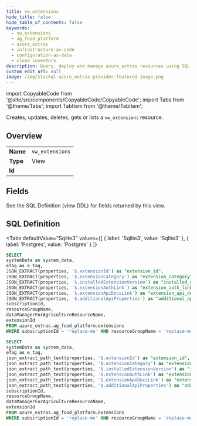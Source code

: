 ```yaml
--- 
title: vw_extensions
hide_title: false
hide_table_of_contents: false
keywords:
  - vw_extensions
  - ag_food_platform
  - azure_extras
  - infrastructure-as-code
  - configuration-as-data
  - cloud inventory
description: Query, deploy and manage azure_extras resources using SQL
custom_edit_url: null
image: /img/stackql-azure_extras-provider-featured-image.png
---
```


import CopyableCode from '@site/src/components/CopyableCode/CopyableCode';
import Tabs from '@theme/Tabs';
import TabItem from '@theme/TabItem';

Creates, updates, deletes, gets or lists a <code>vw_extensions</code> resource.

## Overview
<table><tbody>
<tr><td><b>Name</b></td><td><code>vw_extensions</code></td></tr>
<tr><td><b>Type</b></td><td>View</td></tr>
<tr><td><b>Id</b></td><td><CopyableCode code="azure_extras.ag_food_platform.vw_extensions" /></td></tr>
</tbody></table>

## Fields

See the SQL Definition (view DDL) for fields returned by this view.

## SQL Definition

<Tabs
defaultValue="Sqlite3"
values={[
{ label: 'Sqlite3', value: 'Sqlite3' },
{ label: 'Postgres', value: 'Postgres' }
]}
>
<TabItem value="Sqlite3">

```sql
SELECT
systemData as system_data,
eTag as e_tag,
JSON_EXTRACT(properties, '$.extensionId') as "extension_id",
JSON_EXTRACT(properties, '$.extensionCategory') as "extension_category",
JSON_EXTRACT(properties, '$.installedExtensionVersion') as "installed_extension_version",
JSON_EXTRACT(properties, '$.extensionAuthLink') as "extension_auth_link",
JSON_EXTRACT(properties, '$.extensionApiDocsLink') as "extension_api_docs_link",
JSON_EXTRACT(properties, '$.additionalApiProperties') as "additional_api_properties",
subscriptionId,
resourceGroupName,
dataManagerForAgricultureResourceName,
extensionId
FROM azure_extras.ag_food_platform.extensions
WHERE subscriptionId = 'replace-me' AND resourceGroupName = 'replace-me' AND dataManagerForAgricultureResourceName = 'replace-me';
```

</TabItem>
<TabItem value="Postgres">

```sql
SELECT
systemData as system_data,
eTag as e_tag,
json_extract_path_text(properties, '$.extensionId') as "extension_id",
json_extract_path_text(properties, '$.extensionCategory') as "extension_category",
json_extract_path_text(properties, '$.installedExtensionVersion') as "installed_extension_version",
json_extract_path_text(properties, '$.extensionAuthLink') as "extension_auth_link",
json_extract_path_text(properties, '$.extensionApiDocsLink') as "extension_api_docs_link",
json_extract_path_text(properties, '$.additionalApiProperties') as "additional_api_properties",
subscriptionId,
resourceGroupName,
dataManagerForAgricultureResourceName,
extensionId
FROM azure_extras.ag_food_platform.extensions
WHERE subscriptionId = 'replace-me' AND resourceGroupName = 'replace-me' AND dataManagerForAgricultureResourceName = 'replace-me';
```

</TabItem>
</Tabs>
